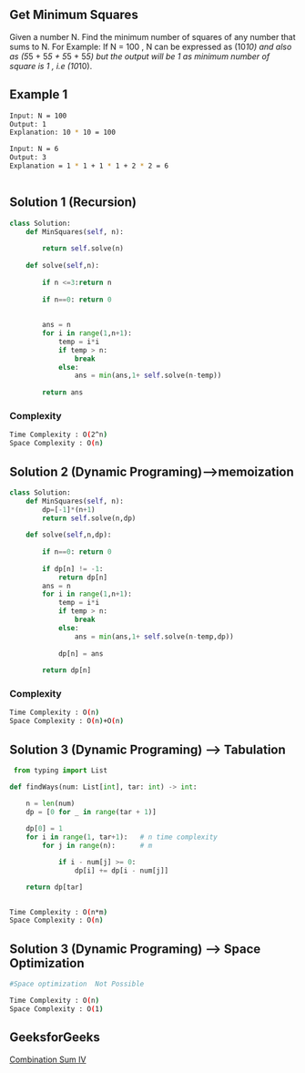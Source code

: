 ## Get Minimum Squares

Given a number N. Find the minimum number of squares of any number that sums to N. For Example: If N = 100 ,
N can be expressed as (10*10) and also as (5*5 + 5*5 + 5*5 + 5*5) but the output will be 1 as minimum number of square is 1 , i.e (10*10).
## Example 1


```bash
Input: N = 100
Output: 1
Explanation: 10 * 10 = 100

Input: N = 6
Output: 3
Explanation = 1 * 1 + 1 * 1 + 2 * 2 = 6



```

## Solution 1 (Recursion)

```Python
class Solution:
	def MinSquares(self, n):
	    
	    return self.solve(n)
	    
	def solve(self,n):
  
	    if n <=3:return n
        
	    if n==0: return 0
	    
	   
	    ans = n
	    for i in range(1,n+1):
	        temp = i*i
	        if temp > n:
                break
	        else:
	            ans = min(ans,1+ self.solve(n-temp))
	        
	    return ans
```
### Complexity
 
```bash
Time Complexity : O(2^n)
Space Complexity : O(n)
```
## Solution 2 (Dynamic Programing)-->memoization

```Python
class Solution:
	def MinSquares(self, n):
	    dp=[-1]*(n+1)
	    return self.solve(n,dp)
	    
	def solve(self,n,dp):
	    
	    if n==0: return 0
	    
	    if dp[n] != -1:
	        return dp[n]
	    ans = n
	    for i in range(1,n+1):
	        temp = i*i
	        if temp > n:
                break
	        else:
	            ans = min(ans,1+ self.solve(n-temp,dp))
	            
	        dp[n] = ans
	        
	    return dp[n]
```
### Complexity
 

```bash
Time Complexity : O(n)
Space Complexity : O(n)+O(n)
```
## Solution 3 (Dynamic Programing) --> Tabulation
```python 
 from typing import List

def findWays(num: List[int], tar: int) -> int:

    n = len(num)
    dp = [0 for _ in range(tar + 1)]
    
    dp[0] = 1
    for i in range(1, tar+1):   # n time complexity
        for j in range(n):      # m 

            if i - num[j] >= 0:
                dp[i] += dp[i - num[j]]

    return dp[tar]
    
```
```bash
Time Complexity : O(n*m)
Space Complexity : O(n)
```
## Solution 3 (Dynamic Programing) --> Space Optimization
```Python
#Space optimization  Not Possible

```
```bash
Time Complexity : O(n)
Space Complexity : O(1)
```
## GeeksforGeeks
[Combination Sum IV](https://www.codingninjas.com/codestudio/problems/number-of-ways_3755252?leftPanelTab=1&utm_source=youtube&utm_medium=affiliate&utm_campaign=Lovebabbar)
